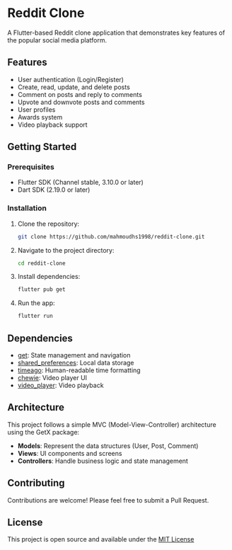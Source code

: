 # Reddit Clone

A Flutter-based Reddit clone application that demonstrates key features of the popular social media platform.

## Features

- User authentication (Login/Register)
- Create, read, update, and delete posts
- Comment on posts and reply to comments
- Upvote and downvote posts and comments
- User profiles
- Awards system
- Video playback support

## Getting Started

### Prerequisites

- Flutter SDK (Channel stable, 3.10.0 or later)
- Dart SDK (2.19.0 or later)

### Installation

1. Clone the repository:
    ```sh
    git clone https://github.com/mahmoudhs1998/reddit-clone.git
    ```
2. Navigate to the project directory:
    ```sh
    cd reddit-clone
    ```
3. Install dependencies:
    ```sh
    flutter pub get
    ```
4. Run the app:
    ```sh
    flutter run
    ```

## Dependencies

- [get](https://pub.dev/packages/get): State management and navigation
- [shared_preferences](https://pub.dev/packages/shared_preferences): Local data storage
- [timeago](https://pub.dev/packages/timeago): Human-readable time formatting
- [chewie](https://pub.dev/packages/chewie): Video player UI
- [video_player](https://pub.dev/packages/video_player): Video playback

## Architecture

This project follows a simple MVC (Model-View-Controller) architecture using the GetX package:

- **Models**: Represent the data structures (User, Post, Comment)
- **Views**: UI components and screens
- **Controllers**: Handle business logic and state management

## Contributing

Contributions are welcome! Please feel free to submit a Pull Request.

## License

This project is open source and available under the [MIT License](LICENSE)
